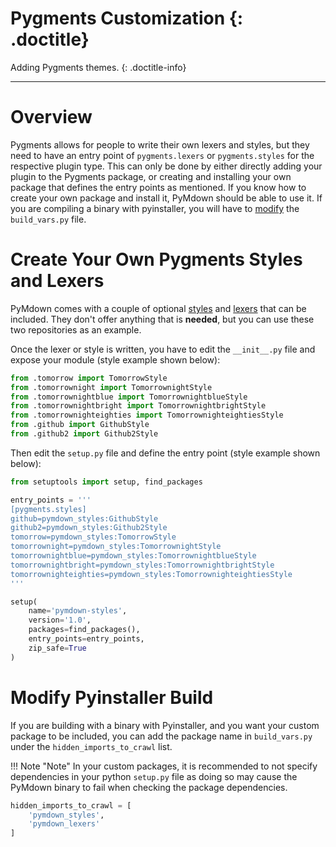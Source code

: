 # Pygments Customization {: .doctitle}
Adding Pygments themes.
{: .doctitle-info}

---

# Overview
Pygments allows for people to write their own lexers and styles, but they need to have an entry point of `pygments.lexers` or `pygments.styles` for the respective plugin type.  This can only be done by either directly adding your plugin to the Pygments package, or creating and installing your own package that defines the entry points as mentioned.  If you know how to create your own package and install it, PyMdown should be able to use it.  If you are compiling a binary with pyinstaller, you will have to [modify](#modify-pyinstaller-build) the `build_vars.py` file.

# Create Your Own Pygments Styles and Lexers
PyMdown comes with a couple of optional [styles](https://github.com/facelessuser/PyMdown/tree/master/pymdown-styles) and [lexers](https://github.com/facelessuser/PyMdown/tree/master/pymdown-lexers) that can be included.  They don't offer anything that is **needed**, but you can use these two repositories as an example.

Once the lexer or style is written, you have to edit the `__init__.py` file and expose your module (style example shown below):

```python
from .tomorrow import TomorrowStyle
from .tomorrownight import TomorrownightStyle
from .tomorrownightblue import TomorrownightblueStyle
from .tomorrownightbright import TomorrownightbrightStyle
from .tomorrownighteighties import TomorrownighteightiesStyle
from .github import GithubStyle
from .github2 import Github2Style
```

Then edit the `setup.py` file and define the entry point (style example shown below):

```python
from setuptools import setup, find_packages

entry_points = '''
[pygments.styles]
github=pymdown_styles:GithubStyle
github2=pymdown_styles:Github2Style
tomorrow=pymdown_styles:TomorrowStyle
tomorrownight=pymdown_styles:TomorrownightStyle
tomorrownightblue=pymdown_styles:TomorrownightblueStyle
tomorrownightbright=pymdown_styles:TomorrownightbrightStyle
tomorrownighteighties=pymdown_styles:TomorrownighteightiesStyle
'''

setup(
    name='pymdown-styles',
    version='1.0',
    packages=find_packages(),
    entry_points=entry_points,
    zip_safe=True
)
```

# Modify Pyinstaller Build
If you are building with a binary with Pyinstaller, and you want your custom package to be included, you can add the package name in `build_vars.py` under the `hidden_imports_to_crawl` list.

!!! Note "Note"
    In your custom packages, it is recommended to not specify dependencies in your python `setup.py` file as doing so may cause the PyMdown binary to fail when checking the package dependencies.

```python
hidden_imports_to_crawl = [
    'pymdown_styles',
    'pymdown_lexers'
]
```
